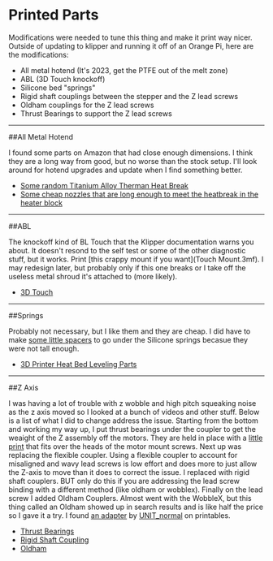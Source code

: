 # Printed Parts

Modifications were needed to tune this thing and make it print way nicer. Outside of updating to klipper and running it off of an Orange Pi, here are the modifications:

- All metal hotend (It's 2023, get the PTFE out of the melt zone)
- ABL (3D Touch knockoff)
- Silicone bed "springs"
- Rigid shaft couplings between the stepper and the Z lead screws
- Oldham couplings for the Z lead screws
- Thrust Bearings to support the Z lead screws

---

##All Metal Hotend

I found  some parts on Amazon that had close enough dimensions. I think they are a long way from good, but no worse than the stock setup.  I'll look around for hotend upgrades and update when I find something better.

- [Some random Titanium Alloy Therman Heat Break](https://www.amazon.com/dp/B07JD2S4GK)
- [Some cheap nozzles that are long enough to meet the heatbreak in the heater block](https://www.amazon.com/dp/B0C283TNWK)

---

##ABL

The knockoff kind of BL Touch that the Klipper documentation warns you about. It doesn't resond to the self test or some of the other diagnostic stuff, but it works. Print [this crappy mount if you want](Touch Mount.3mf). I may redesign later, but probably only if this one breaks or I take off the useless metal shroud it's attached to (more likely).

- [3D Touch](https://www.amazon.com/dp/B09M9V8Y4Y "trust me, bro.")

---

##Springs

Probably not necessary, but I like them and they are cheap. I did have to make [some little spacers](SiliconeBedMountSpacers "put them on the bottom") to go under the Silicone springs becasue they were not tall enough.

- [3D Printer Heat Bed Leveling Parts](https://www.amazon.com/dp/B093Y89KS9)

---

##Z Axis

I was having a lot of trouble with z wobble and high pitch squeaking noise as the z axis moved so I looked at a bunch of videos and other stuff. Below is a list of what I did to change address the issue.
Starting from the bottom and working my way up, I put thrust bearings under the coupler to get the weaight of the Z assembly off the motors. They are held in place with a [little print](NEMA17_Thrust_Bearing_Holder.3mf) that fits over the heads of the motor mount screws.
Next up was replacing the flexible coupler. Using a flexible coupler to account for misaligned and wavy lead screws is low effort and does more to just allow the Z-axis to move than it does to correct the issue. I replaced with rigid shaft couplers. BUT only do this if you are addressing the lead screw binding with a different method (like oldham or wobblex).
Finally on the lead screw I added Oldham Couplers. Almost went with the WobbleX, but this thing called an Oldham showed up in search results and is like half the price so I gave it a try. I found [an adapter](https://www.printables.com/model/376711-sp-5-oldham-coupling-adapter) by [UNIT_normal](https://www.printables.com/@UNIT_normal_528315) on printables.

- [Thrust Bearings](https://www.amazon.com/gp/product/B07QLTXJDH "Maybe unneceary, but they are cheap.")
- [Rigid Shaft Coupling](https://www.amazon.com/dp/B08ZJ854Z6 "They don't do yoga")
- [Oldham](https://www.amazon.com/dp/B0BQMWC1VG "Named for leftovers past their prime.")